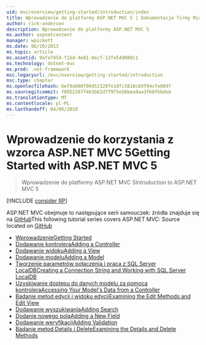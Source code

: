 ```yaml
---
uid: mvc/overview/getting-started/introduction/index
title: Wprowadzenie do platformy ASP.NET MVC 5 | Dokumentacja firmy Microsoft
author: rick-anderson
description: Wprowadzenie do platformy ASP.NET MVC 5
ms.author: aspnetcontent
manager: wpickett
ms.date: 06/10/2013
ms.topic: article
ms.assetid: 9afe7454-f1bd-4e81-8ecf-12fe54d080c1
ms.technology: dotnet-mvc
ms.prod: .net-framework
msc.legacyurl: /mvc/overview/getting-started/introduction
msc.type: chapter
ms.openlocfilehash: bef9a660f00452120fe1dfc5818cb9f94cfe08df
ms.sourcegitcommit: f8852267f463b62d7f975e56bea9aa3f68fbbdeb
ms.translationtype: MT
ms.contentlocale: pl-PL
ms.lasthandoff: 04/06/2018
---
```

<a name="getting-started-with-aspnet-mvc-5"></a><span data-ttu-id="de9d2-103">Wprowadzenie do korzystania z wzorca ASP.NET MVC 5</span><span class="sxs-lookup"><span data-stu-id="de9d2-103">Getting Started with ASP.NET MVC 5</span></span>
====================
> <span data-ttu-id="de9d2-104">Wprowadzenie do platformy ASP.NET MVC 5</span><span class="sxs-lookup"><span data-stu-id="de9d2-104">Introduction to ASP.NET MVC 5</span></span>

[!INCLUDE [consider RP](../../../../includes/razor.md)]

<span data-ttu-id="de9d2-105">ASP.NET MVC obejmuje to następujące serii samouczek: źródła znajduje się na [GitHub](https://github.com/aspnet/Docs/tree/master/aspnet/mvc/overview/getting-started/introduction/sample/MvcMovie/MvcMovie)</span><span class="sxs-lookup"><span data-stu-id="de9d2-105">This following tutorial series covers ASP.NET MVC: Source located on [GitHub](https://github.com/aspnet/Docs/tree/master/aspnet/mvc/overview/getting-started/introduction/sample/MvcMovie/MvcMovie)</span></span>

- [<span data-ttu-id="de9d2-106">Wprowadzenie</span><span class="sxs-lookup"><span data-stu-id="de9d2-106">Getting Started</span></span>](getting-started.md)
- [<span data-ttu-id="de9d2-107">Dodawanie kontrolera</span><span class="sxs-lookup"><span data-stu-id="de9d2-107">Adding a Controller</span></span>](adding-a-controller.md)
- [<span data-ttu-id="de9d2-108">Dodawanie widoku</span><span class="sxs-lookup"><span data-stu-id="de9d2-108">Adding a View</span></span>](adding-a-view.md)
- [<span data-ttu-id="de9d2-109">Dodawanie modelu</span><span class="sxs-lookup"><span data-stu-id="de9d2-109">Adding a Model</span></span>](adding-a-model.md)
- [<span data-ttu-id="de9d2-110">Tworzenie parametrów połączenia i praca z SQL Server LocalDB</span><span class="sxs-lookup"><span data-stu-id="de9d2-110">Creating a Connection String and Working with SQL Server LocalDB</span></span>](creating-a-connection-string.md)
- [<span data-ttu-id="de9d2-111">Uzyskiwanie dostępu do danych modelu za pomocą kontrolera</span><span class="sxs-lookup"><span data-stu-id="de9d2-111">Accessing Your Model's Data from a Controller</span></span>](accessing-your-models-data-from-a-controller.md)
- [<span data-ttu-id="de9d2-112">Badanie metod edycji i widoku edycji</span><span class="sxs-lookup"><span data-stu-id="de9d2-112">Examining the Edit Methods and Edit View</span></span>](examining-the-edit-methods-and-edit-view.md)
- [<span data-ttu-id="de9d2-113">Dodawanie wyszukiwania</span><span class="sxs-lookup"><span data-stu-id="de9d2-113">Adding Search</span></span>](adding-search.md)
- [<span data-ttu-id="de9d2-114">Dodanie nowego pola</span><span class="sxs-lookup"><span data-stu-id="de9d2-114">Adding a New Field</span></span>](adding-a-new-field.md)
- [<span data-ttu-id="de9d2-115">Dodawanie weryfikacji</span><span class="sxs-lookup"><span data-stu-id="de9d2-115">Adding Validation</span></span>](adding-validation.md)
- [<span data-ttu-id="de9d2-116">Badanie metod Details i Delete</span><span class="sxs-lookup"><span data-stu-id="de9d2-116">Examining the Details and Delete Methods</span></span>](examining-the-details-and-delete-methods.md)
